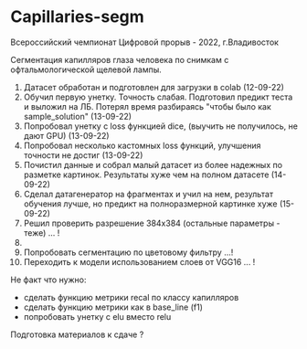 # Capillaries-segm

Всероссийский чемпионат Цифровой прорыв - 2022, г.Владивосток

Сегментация капилляров глаза человека по снимкам с офтальмологической щелевой лампы.

1. Датасет обработан и подготовлен для загрузки в colab (12-09-22)
2. Обучил первую унетку. Точность слабая. Подготовил предикт теста и выложил на ЛБ. Потерял время разбираясь "чтобы было как sample_solution" (13-09-22)
3. Попробовал унетку с loss функцией dice, (выучить не получилось, не дают GPU) (13-09-22)
4. Попробовал несколько кастомных loss функций, улучшения точности не достиг (13-09-22)
5. Почистил данные и собрал малый датасет из более надежных по разметке картинок. Результаты хуже чем на полном датасете (14-09-22)
6. Сделал датагенератор на фрагментах и учил на нем, результат обучения лучше, но предикт на полноразмерной картинке хуже (15-09-22)
7. Решил проверить разрешение 384х384 (остальные параметры  - теже) ... ! 
8. 
9. Попробовать сегментацию по цветовому фильтру ...!
10. Переходить к модели использованием слоев от VGG16 ... !

Не факт что нужно:
- сделать функцию метрики recal по классу капилляров
- сделать функцию метрики как в base_line (f1)
- попробовать унетку с elu вместо relu

Подготовка материалов к сдаче ?
